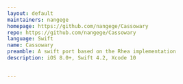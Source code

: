 ```yaml
---
layout: default
maintainers: nangege
homepage: https://github.com/nangege/Cassowary
repo: https://github.com/nangege/Cassowary
language: Swift
name: Cassowary
preamble: A swift port based on the Rhea implementation
description: iOS 8.0+, Swift 4.2, Xcode 10


---
```

